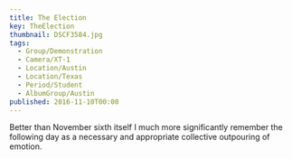 ```yaml
---
title: The Election
key: TheElection
thumbnail: DSCF3584.jpg
tags:
  - Group/Demonstration
  - Camera/XT-1
  - Location/Austin
  - Location/Texas
  - Period/Student
  - AlbumGroup/Austin
published: 2016-11-10T00:00
---
```

Better than November sixth itself I much more significantly remember the following day as a necessary and appropriate collective outpouring of emotion.
